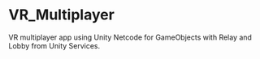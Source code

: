 # VR_Multiplayer

VR multiplayer app using Unity Netcode for GameObjects with Relay and Lobby from Unity Services.

